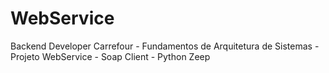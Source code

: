 # WebService
 Backend Developer Carrefour - Fundamentos de Arquitetura de Sistemas - Projeto WebService - Soap Client - Python Zeep
